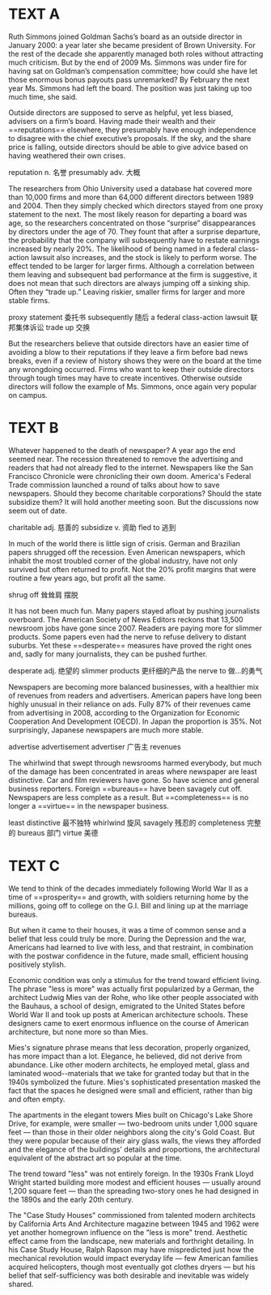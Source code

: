 # TEXT A

Ruth Simmons joined Goldman Sachs’s board as an outside director in January 2000: a year later she became president of Brown University. For the rest of the decade she apparently managed both roles without attracting much criticism. But by the end of 2009 Ms. Simmons was under fire for having sat on Goldman’s compensation committee; how could she have let those enormous bonus payouts pass unremarked? By February the next year Ms. Simmons had left the board. The position was just taking up too much time, she said.

Outside directors are supposed to serve as helpful, yet less biased, advisers on a firm’s board. Having made their wealth and their ==reputations== elsewhere, they presumably have enough independence to disagree with the chief executive’s proposals. If the sky, and the share price is falling, outside directors should be able to give advice based on having weathered their own crises.

reputation n. 名誉 presumably adv. 大概

The researchers from Ohio University used a database hat covered more than 10,000 firms and more than 64,000 different directors between 1989 and 2004. Then they simply checked which directors stayed from one proxy statement to the next. The most likely reason for departing a board was age, so the researchers concentrated on those “surprise” disappearances by directors under the age of 70. They fount that after a surprise departure, the probability that the company will subsequently have to restate earnings increased by nearly 20%. The likelihood of being named in a federal class-action lawsuit also increases, and the stock is likely to perform worse. The effect tended to be larger for larger firms. Although a correlation between them leaving and subsequent bad performance at the firm is suggestive, it does not mean that such directors are always jumping off a sinking ship. Often they “trade up.” Leaving riskier, smaller firms for larger and more stable firms.

proxy statement 委托书 subsequently 随后 a federal class-action lawsuit 联邦集体诉讼 trade up 交换

But the researchers believe that outside directors have an easier time of avoiding a blow to their reputations if they leave a firm before bad news breaks, even if a review of history shows they were on the board at the time any wrongdoing occurred. Firms who want to keep their outside directors through tough times may have to create incentives. Otherwise outside directors will follow the example of Ms. Simmons, once again very popular on campus.

# TEXT B

Whatever happened to the death of newspaper? A year ago the end seemed near. The recession threatened to remove the advertising and readers that had not already fled to the internet. Newspapers like the San Francisco Chronicle were chronicling their own doom. America's Federal Trade commission launched a round of talks about how to save newspapers. Should they become charitable corporations? Should the state subsidize them? It will hold another meeting soon. But the discussions now seem out of date.

charitable adj. 慈善的 subsidize v. 资助 fled to 逃到

In much of the world there is little sign of crisis. German and Brazilian papers shrugged off the recession. Even American newspapers, which inhabit the most troubled corner of the global industry, have not only survived but often returned to profit. Not the 20% profit margins that were routine a few years ago, but profit all the same.

shrug off 耸耸肩 摆脱  

It has not been much fun. Many papers stayed afloat by pushing journalists overboard. The American Society of News Editors reckons that 13,500 newsroom jobs have gone since 2007. Readers are paying more for slimmer products. Some papers even had the nerve to refuse delivery to distant suburbs. Yet these ==desperate== measures have proved the right ones and, sadly for many journalists, they can be pushed further.

desperate adj. 绝望的 slimmer products 更纤细的产品 the nerve to 做...的勇气 

Newspapers are becoming more balanced businesses, with a healthier mix of revenues from readers and advertisers. American papers have long been highly unusual in their reliance on ads. Fully 87% of their revenues came from advertising in 2008, according to the Organization for Economic Cooperation And Development (OECD). In Japan the proportion is 35%. Not surprisingly, Japanese newspapers are much more stable.

advertise advertisement advertiser 广告主 revenues 

The whirlwind that swept through newsrooms harmed everybody, but much of the damage has been concentrated in areas where newspaper are least distinctive. Car and film reviewers have gone. So have science and general business reporters. Foreign ==bureaus== have been savagely cut off. Newspapers are less complete as a result. But ==completeness== is no longer a ==virtue== in the newspaper business.

least distinctive 最不独特 whirlwind 旋风 savagely 残忍的 completeness 完整的 bureaus 部门 virtue 美德

# TEXT C

We tend to think of the decades immediately following World War II as a time of ==prosperity== and growth, with soldiers returning home by the millions, going off to college on the G.I. Bill and lining up at the marriage bureaus.

But when it came to their houses, it was a time of common sense and a belief that less could truly be more. During the Depression and the war, Americans had learned to live with less, and that restraint, in combination with the postwar confidence in the future, made small, efficient housing positively stylish.

Economic condition was only a stimulus for the trend toward efficient living. The phrase "less is more" was actually first popularized by a German, the architect Ludwig Mies van der Rohe, who like other people associated with the Bauhaus, a school of design, emigrated to the United States before World War II and took up posts at American architecture schools. These designers came to exert enormous influence on the course of American architecture, but none more so than Mies.

Mies's signature phrase means that less decoration, properly organized, has more impact than a lot. Elegance, he believed, did not derive from abundance. Like other modern architects, he employed metal, glass and laminated wood--materials that we take for granted today but that in the 1940s symbolized the future. Mies's sophisticated presentation masked the fact that the spaces he designed were small and efficient, rather than big and often empty.

The apartments in the elegant towers Mies built on Chicago's Lake Shore Drive, for example, were smaller — two-bedroom units under 1,000 square feet — than those in their older neighbors along the city's Gold Coast. But they were popular because of their airy glass walls, the views they afforded and the elegance of the buildings' details and proportions, the architectural equivalent of the abstract art so popular at the time.

The trend toward "less" was not entirely foreign. In the 1930s Frank Lloyd Wright started building more modest and efficient houses — usually around 1,200 square feet — than the spreading two-story ones he had designed in the 1890s and the early 20th century.

The "Case Study Houses" commissioned from talented modern architects by California Arts And Architecture magazine between 1945 and 1962 were yet another homegrown influence on the "less is more" trend. Aesthetic effect came from the landscape, new materials and forthright detailing. In his Case Study House, Ralph Rapson may have mispredicted just how the mechanical revolution would impact everyday life — few American families acquired helicopters, though most eventually got clothes dryers — but his belief that self-sufficiency was both desirable and inevitable was widely shared.